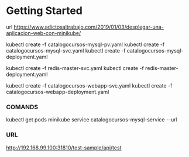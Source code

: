 # Getting Started

url 
https://www.adictosaltrabajo.com/2019/01/03/desplegar-una-aplicacion-web-con-minikube/

kubectl create -f catalogocursos-mysql-pv.yaml
kubectl create -f catalogocursos-mysql-svc.yaml
kubectl create -f catalogocursos-mysql-deployment.yaml


kubectl create -f redis-master-svc.yaml
kubectl create -f redis-master-deployment.yaml

kubectl create -f catalogocursos-webapp-svc.yaml
kubectl create -f catalogocursos-webapp-deployment.yaml

### COMANDS ###

kubectl get pods 
minikube service catalogocursos-mysql-service --url


### URL ###
http://192.168.99.100:31810/test-sample/api/test
